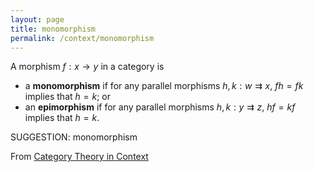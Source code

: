```yaml
---
layout: page
title: monomorphism
permalink: /context/monomorphism
---
```

  A morphism $f : x \to y$ in a category is

-  a **monomorphism** if for any parallel morphisms $h,k : w \rightrightarrows x$, $fh = fk$ implies that $h=k$; or
-  an **epimorphism** if for any parallel morphisms $h,k : y \rightrightarrows z$, $hf=kf$ implies that $h=k$.



SUGGESTION: monomorphism

From [Category Theory in Context](https://mathgloss.github.io/MathGloss/context.html)